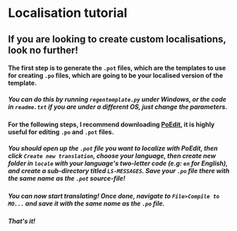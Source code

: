 # Localisation tutorial

## If you are looking to create custom localisations, look no further!

#### The first step is to generate the `.pot` files, which are the templates to use for creating `.po` files, which are going to be your localised version of the template.
##### You can do this by running `regentemplate.py` under Windows, or the code in `readme.txt` if you are under a different OS, just change the parameters.

#### For the following steps, I recommend downloading [PoEdit](https://poedit.net/download), it is highly useful for editing `.po` and `.pot` files.
##### You should open up the `.pot` file you want to localize with PoEdit, then click `Create new translation`, choose your language, then create new folder in `locale` with your language's two-letter code (e.g: `en` for English), and create a sub-directory titled `LS-MESSAGES`. Save your `.po` file there with the same name as the `.pot` source-file!
##### You can now start translating! Once done, navigate to `File>Compile to MO...` and save it with the same name as the `.po` file. 
##### That's it!
